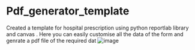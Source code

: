 # Pdf_generator_template
Created a template for hospital prescription using python reportlab library and canvas . Here you can easily customise all the data of the form and genrate a pdf file of the required dat
![image](https://github.com/user-attachments/assets/d3adc92f-1845-4242-9b38-466c8f61117b)
